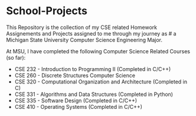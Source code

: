 # School-Projects

This Repository is the collection of my CSE related Homework Assignements and Projects assigned to me through my journey as # a Michigan State University Computer Science Engineering Major.
 
At MSU, I have completed the following Computer Science Related Courses (so far):
* CSE 232 - Introduction to Programming II (Completed in C/C++)
* CSE 260 - Discrete Structures Computer Science
* CSE 320 - Computational Organization and Architecture (Completed in C)
* CSE 331 - Algorithms and Data Structures (Completed in Python)
* CSE 335 - Software Design (Completed in C/C++)
* CSE 410 - Operating Systems (Completed in C/C++)
